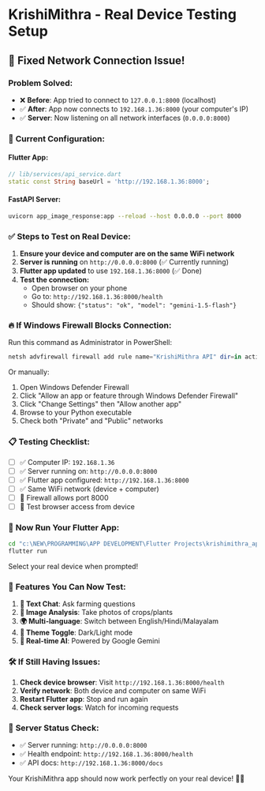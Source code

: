 # KrishiMithra - Real Device Testing Setup

## 🔧 **Fixed Network Connection Issue!**

### Problem Solved:
- ❌ **Before**: App tried to connect to `127.0.0.1:8000` (localhost)
- ✅ **After**: App now connects to `192.168.1.36:8000` (your computer's IP)
- ✅ **Server**: Now listening on all network interfaces (`0.0.0.0:8000`)

### 📱 **Current Configuration:**

#### Flutter App:
```dart
// lib/services/api_service.dart
static const String baseUrl = 'http://192.168.1.36:8000';
```

#### FastAPI Server:
```bash
uvicorn app_image_response:app --reload --host 0.0.0.0 --port 8000
```

### ✅ **Steps to Test on Real Device:**

1. **Ensure your device and computer are on the same WiFi network**
2. **Server is running** on `http://0.0.0.0:8000` (✅ Currently running)
3. **Flutter app updated** to use `192.168.1.36:8000` (✅ Done)
4. **Test the connection:**
   - Open browser on your phone
   - Go to: `http://192.168.1.36:8000/health`
   - Should show: `{"status": "ok", "model": "gemini-1.5-flash"}`

### 🔥 **If Windows Firewall Blocks Connection:**

Run this command as Administrator in PowerShell:
```powershell
netsh advfirewall firewall add rule name="KrishiMithra API" dir=in action=allow protocol=TCP localport=8000
```

Or manually:
1. Open Windows Defender Firewall
2. Click "Allow an app or feature through Windows Defender Firewall"
3. Click "Change Settings" then "Allow another app"
4. Browse to your Python executable
5. Check both "Private" and "Public" networks

### 📋 **Testing Checklist:**

- [ ] ✅ Computer IP: `192.168.1.36`
- [ ] ✅ Server running on: `http://0.0.0.0:8000`
- [ ] ✅ Flutter app configured: `http://192.168.1.36:8000`
- [ ] ✅ Same WiFi network (device + computer)
- [ ] 🔄 Firewall allows port 8000
- [ ] 🔄 Test browser access from device

### 🚀 **Now Run Your Flutter App:**

```bash
cd "c:\NEW\PROGRAMMING\APP DEVELOPMENT\Flutter Projects\krishimithra_app"
flutter run
```

Select your real device when prompted!

### 🌟 **Features You Can Now Test:**

1. **💬 Text Chat**: Ask farming questions
2. **📸 Image Analysis**: Take photos of crops/plants
3. **🌍 Multi-language**: Switch between English/Hindi/Malayalam
4. **🎨 Theme Toggle**: Dark/Light mode
5. **🔄 Real-time AI**: Powered by Google Gemini

### 🛠️ **If Still Having Issues:**

1. **Check device browser**: Visit `http://192.168.1.36:8000/health`
2. **Verify network**: Both device and computer on same WiFi
3. **Restart Flutter app**: Stop and run again
4. **Check server logs**: Watch for incoming requests

### 📝 **Server Status Check:**
- ✅ Server running: `http://0.0.0.0:8000`
- ✅ Health endpoint: `http://192.168.1.36:8000/health`
- ✅ API docs: `http://192.168.1.36:8000/docs`

Your KrishiMithra app should now work perfectly on your real device! 🌾📱
